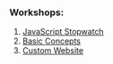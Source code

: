 ### Workshops:

1. [JavaScript Stopwatch](stopwatch)
2. [Basic Concepts](basic-concepts)
3. [Custom Website](custom-website)
